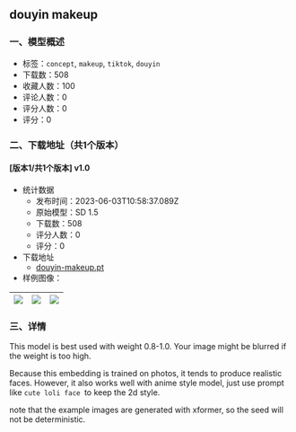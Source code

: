 ## douyin makeup
### 一、模型概述

- 标签：`concept`, `makeup`, `tiktok`, `douyin`
- 下载数：508
- 收藏人数：100
- 评论人数：0
- 评分人数：0
- 评分：0

### 二、下载地址（共1个版本）

#### [版本1/共1个版本] v1.0

- 统计数据
  - 发布时间：2023-06-03T10:58:37.089Z
  - 原始模型：SD 1.5
  - 下载数：508
  - 评分人数：0
  - 评分：0
- 下载地址
  - [douyin-makeup.pt](https://civitai.com/api/download/models/88308)
- 样例图像：

| <img src="https://image.civitai.com/xG1nkqKTMzGDvpLrqFT7WA/20ccd23c-9bec-4d67-a87d-748388e7c2d4/width=450/1016105.jpeg" /> | <img src="https://image.civitai.com/xG1nkqKTMzGDvpLrqFT7WA/f333b3a3-e633-4ae8-8d57-fbe5f4bbc822/width=450/1015890.jpeg" /> | <img src="https://image.civitai.com/xG1nkqKTMzGDvpLrqFT7WA/fa74d34f-410c-407f-b271-b99445047319/width=450/1016065.jpeg" /> |
| ---- | ---- | ---- |


### 三、详情
<p>This model is best used with weight 0.8-1.0. Your image might be blurred if the weight is too high.</p><p></p><p>Because this embedding is trained on photos, it tends to produce realistic faces. However, it also works well with anime style model, just use prompt like <code>cute loli face </code>to keep the 2d style.</p><p></p><p>note that the example images are generated with xformer, so the seed will not be deterministic.</p>